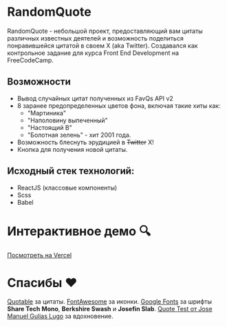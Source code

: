 # RandomQuote

RandomQuote - небольшой проект, предоставляющий вам цитаты различных известных деятелей и возможность поделиться понравившейся цитатой в своем X (aka Twitter). Создавался как контрольное задание для курса Front End Development на FreeCodeCamp.

## Возможности
- Вывод случайных цитат полученных из FavQs API v2
- 8 заранее предопределенных цветов фона, включая такие хиты как:
    - "Мартиника"
    - "Наполовину выпеченный"
    - "Настоящий В"
    - "Болотная зелень" - хит 2001 года.
- Возможность блеснуть эрудицией в ~~Twitter~~ X!
- Кнопка для получения новой цитаты.

## Исходный стек технологий:
- ReactJS (классовые компоненты)
- Scss
- Babel

# Интерактивное демо :mag:
[Посмотреть на Vercel](https://random-quote-ksur.vercel.app/)

# Спасибы :heart:
[Quotable](https://github.com/lukePeavey/quotable) за цитаты.
[FontAwesome](https://fontawesome.com/) за иконки.
[Google Fonts](https://fonts.google.com/) за шрифты **Share Tech Mono**, **Berkshire Swash** и **Josefin Slab**.
[Quote Test от Jose Manuel Gulias Lugo](https://codepen.io/chepe/pen/VLZoMK)  за вдохновение.
